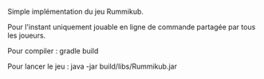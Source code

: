 Simple implémentation du jeu Rummikub.

Pour l'instant uniquement jouable en ligne de commande partagée par tous les joueurs.

Pour compiler : gradle build

Pour lancer le jeu : java -jar build/libs/Rummikub.jar
